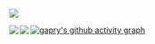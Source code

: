 <p align="left">
  <img align="center" src="https://github-profile-trophy.vercel.app/?username=gapry&theme=flat&no-frame=true&title=PR,Issue,Commit,MultipleLang,Star,Follower,Repo&row=2&column=4" style="max-width:100%;">
</p>

<p>
  <img align="left" src="https://github-readme-stats.vercel.app/api/top-langs/?username=gapry&show_icons=true&theme=github-light"/>
</p>

<p>
  <img align="left" src="https://github-readme-stats.vercel.app/api?username=gapry&show_icons=true&theme=github-light"/>
</p>

[![gapry's github activity graph](https://activity-graph.herokuapp.com/graph?username=gapry&theme=github-light)](https://github.com/gapry)
